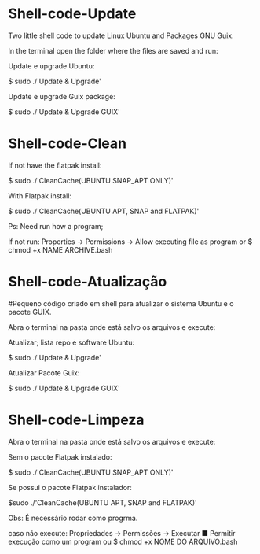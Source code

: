 # Shell-code-Update
Two little shell code to update Linux Ubuntu and Packages GNU Guix.
 
 In the terminal open the folder where the files are saved and run:
 
 Update e upgrade Ubuntu:

$ sudo ./'Update & Upgrade' 

Update e upgrade Guix package:

$ sudo ./'Update & Upgrade  GUIX'



# Shell-code-Clean

 If not have the flatpak install:
 
 $ sudo ./'CleanCache(UBUNTU SNAP_APT ONLY)' 
 
 With Flatpak install:
 
 $ sudo ./'CleanCache(UBUNTU APT, SNAP and FLATPAK)'
 
 
 Ps: Need run how a program;
 
If not run: Properties -> Permissions -> Allow executing file as program or $ chmod +x NAME ARCHIVE.bash

  
  # Shell-code-Atualização

 
#Pequeno código criado em shell para atualizar o sistema Ubuntu e o pacote GUIX.
  
 Abra o terminal na pasta onde está salvo os arquivos e execute:  
 
Atualizar; lista repo e software Ubuntu:
 
  $ sudo ./'Update & Upgrade' 
  
  Atualizar Pacote Guix:
  
  $ sudo ./'Update & Upgrade  GUIX'


  
# Shell-code-Limpeza

 Abra o terminal na pasta onde está salvo os arquivos e execute:  

Sem o pacote Flatpak instalado:

$ sudo ./'CleanCache(UBUNTU SNAP_APT ONLY)' 
 
Se possui o pacote Flatpak instalador: 
 
$sudo ./'CleanCache(UBUNTU APT, SNAP and FLATPAK)'

Obs: É necessário rodar como progrma.

caso não execute: Propriedades -> Permissões -> Executar ■ Permitir execução como um program ou $ chmod +x NOME DO ARQUIVO.bash
 
